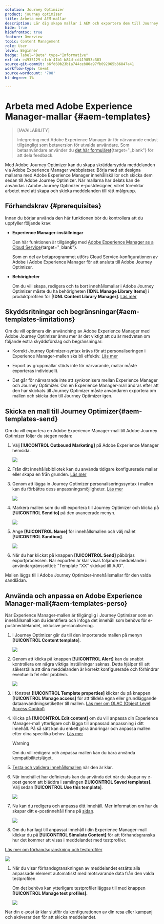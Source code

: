 ```yaml
---
solution: Journey Optimizer
product: journey optimizer
title: Arbeta med AEM-mallar
description: Lär dig skapa mallar i AEM och exportera dem till Journey Optimizer
hide: true
hidefromtoc: true
feature: Overview
topic: Content Management
role: User
level: Beginner
badge: label="Beta" type="Informative"
exl-id: e4935129-c1cb-41b1-b84d-cd419053c303
source-git-commit: b6fd60b23b1a744ceb80a97fb092065b36847a41
workflow-type: tm+mt
source-wordcount: '708'
ht-degree: 1%

---
```


# Arbeta med Adobe Experience Manager-mallar {#aem-templates}

>[!AVAILABILITY]
>
>Integrering med Adobe Experience Manager är för närvarande endast tillgängligt som betaversion för utvalda användare.
> Som betaanvändare använder du [det här formuläret](https://forms.office.com/pages/responsepage.aspx?id=Wht7-jR7h0OUrtLBeN7O4Wf0cbVTQ3tCpW_unE-w8-JUN1FaNlAzNkhPSUdaSkJXVFRCNTRJNVRFSy4u){target="_blank"} för att dela feedback.

Med Adobe Journey Optimizer kan du skapa skräddarsydda meddelanden via Adobe Experience Manager webbplatser. Börja med att designa mallarna med Adobe Experience Manager innehållskällor och skicka dem sedan till Adobe Journey Optimizer. När mallarna har delats kan de användas i Adobe Journey Optimizer e-postdesigner, vilket förenklar arbetet med att skapa och skicka meddelanden till rätt målgrupp.

## Förhandskrav {#prerequisites}

Innan du börjar använda den här funktionen bör du kontrollera att du uppfyller följande krav:

* **Experience Manager-inställningar**

  Den här funktionen är tillgänglig med [Adobe Experience Manager as a Cloud Service](https://experienceleague.adobe.com/docs/experience-manager-cloud-service/content/overview/introduction.html?lang=sv-SE){target="_blank"}.

  Som en del av betaprogrammet utförs Cloud Service-konfigurationen av Adobe i Adobe Experience Manager för att ansluta till Adobe Journey Optimizer.

* **Behörigheter**

  Om du vill skapa, redigera och ta bort innehållsmallar i Adobe Journey Optimizer måste du ha behörigheten **[!DNL Manage Library Items]** i produktprofilen för **[!DNL Content Library Manager]**. [Läs mer](../administration/ootb-product-profiles.md#content-library-manager)

## Skyddsritningar och begränsningar{#aem-templates-limitations}

Om du vill optimera din användning av Adobe Experience Manager med Adobe Journey Optimizer ännu mer är det viktigt att du är medveten om följande extra skyddsförslag och begränsningar:

* Korrekt Journey Optimizer-syntax krävs för att personaliseringen i Experience Manager-mallen ska bli effektiv. [Läs mer](../personalization/personalization-syntax.md)

* Export av gruppmallar stöds inte för närvarande, mallar måste exporteras individuellt.

* Det går för närvarande inte att synkronisera mellan Experience Manager och Journey Optimizer. Om en Experience Manager-mall ändras efter att den har skickats till Journey Optimizer måste användaren exportera om mallen och skicka den till Journey Optimizer igen.

## Skicka en mall till Journey Optimizer{#aem-templates-send}

Om du vill exportera en Adobe Experience Manager-mall till Adobe Journey Optimizer följer du stegen nedan:

1. Välj **[!UICONTROL Outbound Marketing]** på Adobe Experience Manager hemsida.

   ![](assets/aem-outbound-menu.png)

1. Från ditt innehållsbibliotek kan du använda tidigare konfigurerade mallar eller skapa en från grunden. [Läs mer](https://experienceleague.adobe.com/docs/experience-manager-65/authoring/authoring/managing-pages.html?lang=sv-SE#creating-a-new-page)

1. Genom att lägga in Journey Optimizer personaliseringssyntax i mallen kan du förbättra dess anpassningsmöjligheter. [Läs mer](../personalization/personalization-syntax.md)

   ![](assets/aem_ajo_4.png)

1. Markera mallen som du vill exportera till Journey Optimizer och klicka på **[!UICONTROL Send to]** på den avancerade menyn.

   ![](assets/aem-advanced-menu.png)

1. Ange **[!UICONTROL Name]** för innehållsmallen och välj målet **[!UICONTROL Sandbox]**.

   ![](assets/aem-send-template-settings.png)

1. När du har klickat på knappen **[!UICONTROL Send]** påbörjas exportprocessen. När exporten är klar visas följande meddelande i användargränssnittet: &quot;Template &quot;XX&quot; skickad till AJO&quot;.

Mallen läggs till i Adobe Journey Optimizer-innehållsmallar för den valda sandlådan.

## Använda och anpassa en Adobe Experience Manager-mall{#aem-templates-perso}

När Experience Manager-mallen är tillgänglig i Journey Optimizer som en innehållsmall kan du identifiera och infoga det innehåll som behövs för e-postmeddelandet, inklusive personalisering.

1. I Journey Optimizer går du till den importerade mallen på menyn **[!UICONTROL Content template]**.

   ![](assets/aem_ajo_1.png)

1. Genom att klicka på knappen **[!UICONTROL Alert]** kan du snabbt kontrollera om några viktiga inställningar saknas. Detta hjälper till att säkerställa att dina meddelanden är korrekt konfigurerade och förhindrar eventuella fel eller problem.

   ![](assets/aem_ajo_2.png)

1. I fönstret **[!UICONTROL Template properties]** klickar du på knappen **[!UICONTROL Manage access]** för att tilldela egna eller grundläggande dataanvändningsetiketter till mallen. [Läs mer om OLAC (Object Level Access Control)](../administration/object-based-access.md)

1. Klicka på **[!UICONTROL Edit content]** om du vill anpassa din Experience Manager-mall ytterligare och lägga till anpassad anpassning i ditt innehåll. På så sätt kan du enkelt göra ändringar och anpassa mallen efter dina specifika behov. [Läs mer](../email/get-started-email-design.md)

   >[!WARNING]
   >
   > Om du vill redigera och anpassa mallen kan du bara använda kompatibilitetsläget.

1. [Testa och validera innehållsmallen](../content-management/content-templates.md#test-template) när den är klar.

1. När innehållet har definierats kan du använda det när du skapar ny e-post genom att bläddra i samlingen **[!UICONTROL Saved templates]**. Välj sedan **[!UICONTROL Use this template]**.

   ![](assets/aem_ajo_3.png)

1. Nu kan du redigera och anpassa ditt innehåll. Mer information om hur du skapar ditt e-postinnehåll finns på [sidan](../email/content-from-scratch.md).

   ![](assets/aem_ajo_5.png)

1. Om du har lagt till anpassat innehåll i din Experience Manager-mall klickar du på **[!UICONTROL Simulate Content]** för att förhandsgranska hur det kommer att visas i meddelandet med testprofiler.

[Läs mer om förhandsgranskning och testprofiler](../content-management/preview-test.md)

   ![](assets/aem_ajo_6.png)

1. När du visar förhandsgranskningen av meddelandet ersätts alla anpassade element automatiskt med motsvarande data från den valda testprofilen.

   Om det behövs kan ytterligare testprofiler läggas till med knappen **[!UICONTROL Manage test profiles]**.

   ![](assets/aem_ajo_7.png)

När din e-post är klar slutför du konfigurationen av din [resa](../building-journeys/journey-gs.md) eller [kampanj](../campaigns/create-campaign.md) och aktiverar den för att skicka meddelandet.
